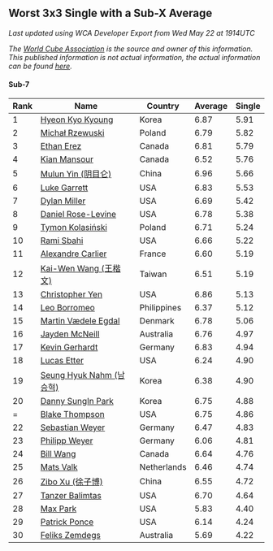 ## Worst 3x3 Single with a Sub-X Average

*Last updated using WCA Developer Export from Wed May 22 at 1914UTC*

*The [World Cube Association](https://www.worldcubeassociation.org) is the source and owner of this information. This published information is not actual information, the actual information can be found [here](https://www.worldcubeassociation.org/results).*

#### Sub-7

|Rank|Name|Country|Average|Single|  
|--|--|--|--|--|  
|1|[Hyeon Kyo Kyoung](https://www.worldcubeassociation.org/persons/2013KYOU01)|Korea|6.87|5.91|  
|2|[Michał Rzewuski](https://www.worldcubeassociation.org/persons/2014RZEW01)|Poland|6.79|5.82|  
|3|[Ethan Erez](https://www.worldcubeassociation.org/persons/2017EREZ01)|Canada|6.81|5.79|  
|4|[Kian Mansour](https://www.worldcubeassociation.org/persons/2015MANS03)|Canada|6.52|5.76|  
|5|[Mulun Yin (阴目仑)](https://www.worldcubeassociation.org/persons/2009YINM01)|China|6.96|5.66|  
|6|[Luke Garrett](https://www.worldcubeassociation.org/persons/2017GARR05)|USA|6.83|5.53|  
|7|[Dylan Miller](https://www.worldcubeassociation.org/persons/2015MILL01)|USA|6.69|5.42|  
|8|[Daniel Rose-Levine](https://www.worldcubeassociation.org/persons/2015ROSE01)|USA|6.78|5.38|  
|9|[Tymon Kolasiński](https://www.worldcubeassociation.org/persons/2016KOLA02)|Poland|6.71|5.24|  
|10|[Rami Sbahi](https://www.worldcubeassociation.org/persons/2011SBAH01)|USA|6.66|5.22|  
|11|[Alexandre Carlier](https://www.worldcubeassociation.org/persons/2012CARL03)|France|6.60|5.19|  
|12|[Kai-Wen Wang (王楷文)](https://www.worldcubeassociation.org/persons/2015WANG09)|Taiwan|6.51|5.19|  
|13|[Christopher Yen](https://www.worldcubeassociation.org/persons/2016YENC01)|USA|6.86|5.13|  
|14|[Leo Borromeo](https://www.worldcubeassociation.org/persons/2015BORR01)|Philippines|6.37|5.12|  
|15|[Martin Vædele Egdal](https://www.worldcubeassociation.org/persons/2013EGDA02)|Denmark|6.78|5.06|  
|16|[Jayden McNeill](https://www.worldcubeassociation.org/persons/2012MCNE01)|Australia|6.76|4.97|  
|17|[Kevin Gerhardt](https://www.worldcubeassociation.org/persons/2013GERH01)|Germany|6.83|4.94|  
|18|[Lucas Etter](https://www.worldcubeassociation.org/persons/2011ETTE01)|USA|6.24|4.90|  
|19|[Seung Hyuk Nahm (남승혁)](https://www.worldcubeassociation.org/persons/2013NAHM01)|Korea|6.38|4.90|  
|20|[Danny SungIn Park](https://www.worldcubeassociation.org/persons/2015PARK13)|Korea|6.75|4.88|  
|=|[Blake Thompson](https://www.worldcubeassociation.org/persons/2010THOM03)|USA|6.75|4.86|  
|22|[Sebastian Weyer](https://www.worldcubeassociation.org/persons/2010WEYE02)|Germany|6.47|4.83|  
|23|[Philipp Weyer](https://www.worldcubeassociation.org/persons/2010WEYE01)|Germany|6.06|4.81|  
|24|[Bill Wang](https://www.worldcubeassociation.org/persons/2010WANG68)|Canada|6.64|4.76|  
|25|[Mats Valk](https://www.worldcubeassociation.org/persons/2007VALK01)|Netherlands|6.46|4.74|  
|26|[Zibo Xu (徐子博)](https://www.worldcubeassociation.org/persons/2014XUZI01)|China|6.55|4.72|  
|27|[Tanzer Balimtas](https://www.worldcubeassociation.org/persons/2013BALI01)|USA|6.70|4.64|  
|28|[Max Park](https://www.worldcubeassociation.org/persons/2012PARK03)|USA|5.83|4.40|  
|29|[Patrick Ponce](https://www.worldcubeassociation.org/persons/2012PONC02)|USA|6.14|4.24|  
|30|[Feliks Zemdegs](https://www.worldcubeassociation.org/persons/2009ZEMD01)|Australia|5.69|4.22|  
